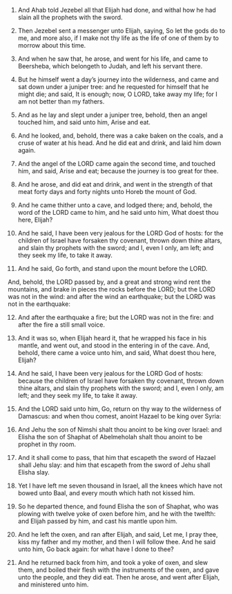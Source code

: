 1. And Ahab told Jezebel all that Elijah had done, and withal how he
had slain all the prophets with the sword.

2. Then Jezebel sent a messenger unto Elijah, saying, So let the
gods do to me, and more also, if I make not thy life as the life of
one of them by to morrow about this time.

3. And when he saw that, he arose, and went for his life, and came
to Beersheba, which belongeth to Judah, and left his servant there.

4. But he himself went a day’s journey into the wilderness, and came
and sat down under a juniper tree: and he requested for himself that
he might die; and said, It is enough; now, O LORD, take away my life;
for I am not better than my fathers.

5. And as he lay and slept under a juniper tree, behold, then an
angel touched him, and said unto him, Arise and eat.

6. And he looked, and, behold, there was a cake baken on the coals,
and a cruse of water at his head. And he did eat and drink, and laid
him down again.

7. And the angel of the LORD came again the second time, and touched
him, and said, Arise and eat; because the journey is too great for
thee.

8. And he arose, and did eat and drink, and went in the strength of
that meat forty days and forty nights unto Horeb the mount of God.

9. And he came thither unto a cave, and lodged there; and, behold,
the word of the LORD came to him, and he said unto him, What doest
thou here, Elijah?

10. And he said, I have been very jealous for
the LORD God of hosts: for the children of Israel have forsaken thy
covenant, thrown down thine altars, and slain thy prophets with the
sword; and I, even I only, am left; and they seek my life, to take it
away.

11. And he said, Go forth, and stand upon the mount before the LORD.

And, behold, the LORD passed by, and a great and strong wind rent the
mountains, and brake in pieces the rocks before the LORD; but the LORD
was not in the wind: and after the wind an earthquake; but the LORD
was not in the earthquake:

12. And after the earthquake a fire; but
the LORD was not in the fire: and after the fire a still small voice.

13. And it was so, when Elijah heard it, that he wrapped his face in
his mantle, and went out, and stood in the entering in of the cave.
And, behold, there came a voice unto him, and said, What doest thou
here, Elijah?

14. And he said, I have been very jealous for the
LORD God of hosts: because the children of Israel have forsaken thy
covenant, thrown down thine altars, and slain thy prophets with the
sword; and I, even I only, am left; and they seek my life, to take it
away.

15. And the LORD said unto him, Go, return on thy way to the
wilderness of Damascus: and when thou comest, anoint Hazael to be king
over Syria:

16. And Jehu the son of Nimshi shalt thou anoint to be
king over Israel: and Elisha the son of Shaphat of Abelmeholah shalt
thou anoint to be prophet in thy room.

17. And it shall come to pass, that him that escapeth the sword of
Hazael shall Jehu slay: and him that escapeth from the sword of Jehu
shall Elisha slay.

18. Yet I have left me seven thousand in Israel, all the knees which
have not bowed unto Baal, and every mouth which hath not kissed him.

19. So he departed thence, and found Elisha the son of Shaphat, who
was plowing with twelve yoke of oxen before him, and he with the
twelfth: and Elijah passed by him, and cast his mantle upon him.

20. And he left the oxen, and ran after Elijah, and said, Let me, I
pray thee, kiss my father and my mother, and then I will follow thee.
And he said unto him, Go back again: for what have I done to thee?

21. And he returned back from him, and took a yoke of oxen, and slew
them, and boiled their flesh with the instruments of the oxen, and
gave unto the people, and they did eat. Then he arose, and went after
Elijah, and ministered unto him.
